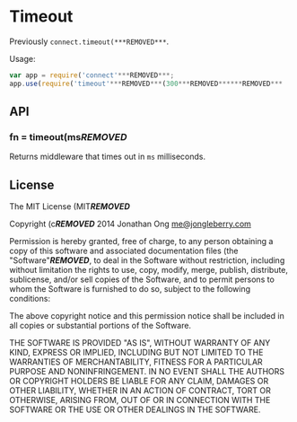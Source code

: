 # Timeout

Previously `connect.timeout(***REMOVED***`.

Usage:

```js
var app = require('connect'***REMOVED***;
app.use(require('timeout'***REMOVED***(300***REMOVED******REMOVED***
```

## API

### fn = timeout(ms***REMOVED***

Returns middleware that times out in `ms` milliseconds.

## License

The MIT License (MIT***REMOVED***

Copyright (c***REMOVED*** 2014 Jonathan Ong me@jongleberry.com

Permission is hereby granted, free of charge, to any person obtaining a copy
of this software and associated documentation files (the "Software"***REMOVED***, to deal
in the Software without restriction, including without limitation the rights
to use, copy, modify, merge, publish, distribute, sublicense, and/or sell
copies of the Software, and to permit persons to whom the Software is
furnished to do so, subject to the following conditions:

The above copyright notice and this permission notice shall be included in
all copies or substantial portions of the Software.

THE SOFTWARE IS PROVIDED "AS IS", WITHOUT WARRANTY OF ANY KIND, EXPRESS OR
IMPLIED, INCLUDING BUT NOT LIMITED TO THE WARRANTIES OF MERCHANTABILITY,
FITNESS FOR A PARTICULAR PURPOSE AND NONINFRINGEMENT. IN NO EVENT SHALL THE
AUTHORS OR COPYRIGHT HOLDERS BE LIABLE FOR ANY CLAIM, DAMAGES OR OTHER
LIABILITY, WHETHER IN AN ACTION OF CONTRACT, TORT OR OTHERWISE, ARISING FROM,
OUT OF OR IN CONNECTION WITH THE SOFTWARE OR THE USE OR OTHER DEALINGS IN
THE SOFTWARE.
